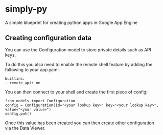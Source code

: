 simply-py
=========

A simple blueprint for creating python apps in Google App Engine

## Creating configuration data

You can use the Configuration model to store private details such as API keys.

To do this you also need to enable the remote shell feature by adding the following to your app.yaml:

	builtins:
	- remote_api: on

You can then connect to your shell and create the first piece of config:

	from models import Configuration
	config = Configuration(id="<your lookup key>" key="<your lookup key>", value="<your value>")
	config.put()

Once this value has been created you can then create other configuration via the Data Viewer.